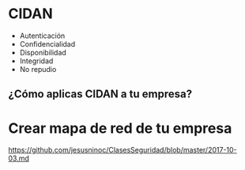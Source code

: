 # CIDAN
- Autenticación
- Confidencialidad
- Disponibilidad
- Integridad
- No repudio

## ¿Cómo aplicas CIDAN a tu empresa?

# Crear mapa de red de tu empresa
https://github.com/jesusninoc/ClasesSeguridad/blob/master/2017-10-03.md
